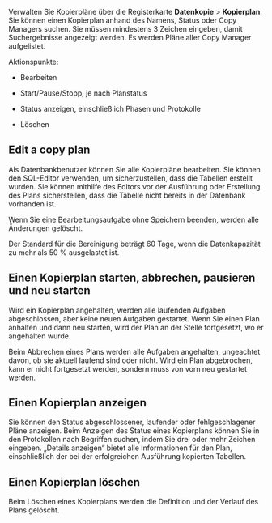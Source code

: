 Verwalten Sie Kopierpläne über die Registerkarte **Datenkopie** \> **Kopierplan**. Sie können einen Kopierplan anhand des Namens, Status oder Copy Managers suchen. Sie müssen mindestens 3 Zeichen eingeben, damit Suchergebnisse angezeigt werden. Es werden Pläne aller Copy Manager aufgelistet.

Aktionspunkte:

-   Bearbeiten

-   Start/Pause/Stopp, je nach Planstatus

-   Status anzeigen, einschließlich Phasen und Protokolle

-   Löschen

Edit a copy plan
----------------

Als Datenbankbenutzer können Sie alle Kopierpläne bearbeiten. Sie können den SQL-Editor verwenden, um sicherzustellen, dass die Tabellen erstellt wurden. Sie können mithilfe des Editors vor der Ausführung oder Erstellung des Plans sicherstellen, dass die Tabelle nicht bereits in der Datenbank vorhanden ist.

Wenn Sie eine Bearbeitungsaufgabe ohne Speichern beenden, werden alle Änderungen gelöscht.

Der Standard für die Bereinigung beträgt 60 Tage, wenn die Datenkapazität zu mehr als 50 % ausgelastet ist.

Einen Kopierplan starten, abbrechen, pausieren und neu starten
--------------------------------------------------------------

Wird ein Kopierplan angehalten, werden alle laufenden Aufgaben abgeschlossen, aber keine neuen Aufgaben gestartet. Wenn Sie einen Plan anhalten und dann neu starten, wird der Plan an der Stelle fortgesetzt, wo er angehalten wurde.

Beim Abbrechen eines Plans werden alle Aufgaben angehalten, ungeachtet davon, ob sie aktuell laufend sind oder nicht. Wird ein Plan abgebrochen, kann er nicht fortgesetzt werden, sondern muss von vorn neu gestartet werden.

Einen Kopierplan anzeigen
-------------------------

Sie können den Status abgeschlossener, laufender oder fehlgeschlagener Pläne anzeigen. Beim Anzeigen des Status eines Kopierplans können Sie in den Protokollen nach Begriffen suchen, indem Sie drei oder mehr Zeichen eingeben. „Details anzeigen“ bietet alle Informationen für den Plan, einschließlich der bei der erfolgreichen Ausführung kopierten Tabellen.

Einen Kopierplan löschen
------------------------

Beim Löschen eines Kopierplans werden die Definition und der Verlauf des Plans gelöscht.
